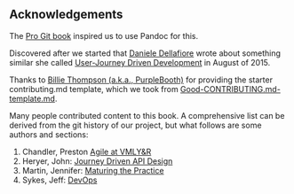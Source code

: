 ## Acknowledgements

<!--Another part of front matter is an acknowledgement, which is written by the author and acknowledges those who have helped him/her in the writing of the publication.-->

The [Pro Git book](https://github.com/progit/progit2) inspired us to use Pandoc for this.

Discovered after we started that [Daniele Dellafiore](https://medium.com/@ildella) wrote  about something similar she called [User-Journey Driven Development](https://medium.com/@ildella/i-am-about-to-start-a-new-one-day-project-and-i-am-going-to-test-a-new-process-888e3e29a76f) in August of 2015.

Thanks to [Billie Thompson (a.k.a., PurpleBooth)](https://github.com/PurpleBooth) for providing the starter contributing.md template, which we took from [Good-CONTRIBUTING.md-template.md](https://gist.github.com/PurpleBooth/b24679402957c63ec426).

Many people contributed content to this book.  A  comprehensive list can be derived from the git history of our project, but what follows are some authors and sections:

1. Chandler, Preston [Agile at VMLY&R](/en/02_process/03_agile_at_vmlyr.md)
1. Heryer, John: [Journey Driven API Design](/en/04_techniques/08_journey_driven_api_design.md)
1. Martin, Jennifer: [Maturing the Practice](/en/04_techniques/09_maturing_the_practice.md)
1. Sykes, Jeff: [DevOps](/en/02_process/04_devops.md)
